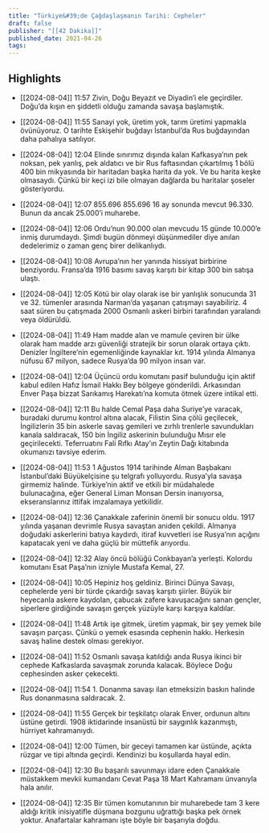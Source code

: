 ```yaml
---
title: "Türkiye&#39;de Çağdaşlaşmanın Tarihi: Cepheler"
draft: false
publisher: "[[42 Dakika]]"
published_date: 2021-04-26
tags:
---
```



## Highlights
* [[2024-08-04]] 11:57  Zivin, Doğu Beyazıt ve Diyadin’i ele geçirdiler. Doğu’da kışın en şiddetli olduğu zamanda savaşa başlamıştık.

* [[2024-08-04]] 11:55  Sanayi yok, üretim yok, tarım üretimi yapmakla övünüyoruz. O tarihte Eskişehir buğdayı İstanbul’da Rus buğdayından daha pahalıya satılıyor.

* [[2024-08-04]] 12:04  Elinde sınırımız dışında kalan Kafkasya’nın pek noksan, pek yanlış, pek aldatıcı ve bir Rus faftasından çıkartılmış 1 bölü 400 bin mikyasında bir haritadan başka harita da yok. Ve bu harita keşke olmasaydı. Çünkü bir keçi izi bile olmayan dağlarda bu haritalar şoseler gösteriyordu.

* [[2024-08-04]] 12:07  855.696 855.696 16 ay sonunda mevcut 96.330. Bunun da ancak 25.000’i muharebe.

* [[2024-08-04]] 12:06  Ordu’nun 90.000 olan mevcudu 15 günde 10.000’e inmiş durumdaydı. Şimdi bugün dönmeyi düşünmediler diye anılan dedelerimiz o zaman genç birer delikanlıydı.

* [[2024-08-04]] 10:08  Avrupa’nın her yanında hissiyat birbirine benziyordu. Fransa’da 1916 basımı savaş karşıtı bir kitap 300 bin satışa ulaştı.

* [[2024-08-04]] 12:05  Kötü bir olay olarak ise bir yanlışlık sonucunda 31 ve 32. tümenler arasında Narman’da yaşanan çatışmayı sayabiliriz. 4 saat süren bu çatışmada 2000 Osmanlı askeri birbiri tarafından yaralandı veya öldürüldü.

* [[2024-08-04]] 11:49  Ham madde alan ve mamule çeviren bir ülke olarak ham madde arzı güvenliği stratejik bir sorun olarak ortaya çıktı. Denizler İngiltere’nin egemenliğinde kaynaklar kıt. 1914 yılında Almanya nüfusu 67 milyon, sadece Rusya’da 90 milyon insan var.

* [[2024-08-04]] 12:04  Üçüncü ordu komutanı pasif bulunduğu için aktif kabul edilen Hafız İsmail Hakkı Bey bölgeye gönderildi. Arkasından Enver Paşa bizzat Sarıkamış Harekatı’na komuta ötmek üzere intikal etti.

* [[2024-08-04]] 12:11  Bu halde Cemal Paşa daha Suriye’ye varacak, buradaki durumu kontrol altına alacak, Filistin Sina çölü geçilecek, İngilizlerin 35 bin askerle savaş gemileri ve zırhlı trenlerle savundukları kanala saldıracak, 150 bin İngiliz askerinin bulunduğu Mısır ele geçirilecekti. Teferruatını Fali Rıfkı Atay’ın Zeytin Dağı kitabında okumanızı tavsiye ederim.

* [[2024-08-04]] 11:53  1 Ağustos 1914 tarihinde Alman Başbakanı İstanbul’daki Büyükelçisine şu telgrafı yolluyordu. Rusya’yla savaşa girmemiz halinde. Türkiye’nin aktif ve etkili bir müdahalede bulunacağına, eğer General Liman Monsan Dersin inanıyorsa, ekseranslarınız ittifak imzalamaya yetkilidir.

* [[2024-08-04]] 12:36  Çanakkale zaferinin önemli bir sonucu oldu. 1917 yılında yaşanan devrimle Rusya savaştan aniden çekildi. Almanya doğudaki askerlerini batıya kaydırdı, itiraf kuvvetleri ise Rusya’nın açığını kapatacak yeni ve daha güçlü bir müttefik arıyordu.

* [[2024-08-04]] 12:32  Alay öncü bölüğü Conkbayan’a yerleşti. Kolordu komutanı Esat Paşa’nın izniyle Mustafa Kemal, 27.

* [[2024-08-04]] 10:05  Hepiniz hoş geldiniz. Birinci Dünya Savaşı, cephelerde yeni bir türde çıkardığı savaş karşıtı şiirler. Büyük bir heyecanla askere kaydolan, çabucak zafere kavuşacağını sanan gençler, siperlere girdiğinde savaşın gerçek yüzüyle karşı karşıya kaldılar.

* [[2024-08-04]] 11:48  Artık işe gitmek, üretim yapmak, bir şey yemek bile savaşın parçası. Çünkü o yemek esasında cephenin hakkı. Herkesin savaş haline destek olması gerekiyor.

* [[2024-08-04]] 11:52  Osmanlı savaşa katıldığı anda Rusya ikinci bir cephede Kafkaslarda savaşmak zorunda kalacak. Böylece Doğu cephesinden asker çekecekti.

* [[2024-08-04]] 11:54  1. Donanma savaşı ilan etmeksizin baskın halinde Rus donanmasına saldıracak. 2.

* [[2024-08-04]] 11:55  Gerçek bir teşkilatçı olarak Enver, ordunun altını üstüne getirdi. 1908 iktidarinde insanüstü bir saygınlık kazanmıştı, hürriyet kahramanıydı.

* [[2024-08-04]] 12:00  Tümen, bir geceyi tamamen kar üstünde, açıkta rüzgar ve tipi altında geçirdi. Kendinizi bu koşullarda hayal edin.

* [[2024-08-04]] 12:30  Bu başarılı savunmayı idare eden Çanakkale müstakkem mevkii kumandanı Cevat Paşa 18 Mart Kahramanı ünvanıyla hala anılır.

* [[2024-08-04]] 12:35  Bir tümen komutanının bir muharebede tam 3 kere aldığı kritik inisiyatifle düşmana bozgunu uğrattığı başka pek örnek yoktur. Anafartalar kahramanı işte böyle bir başarıyla doğdu.

